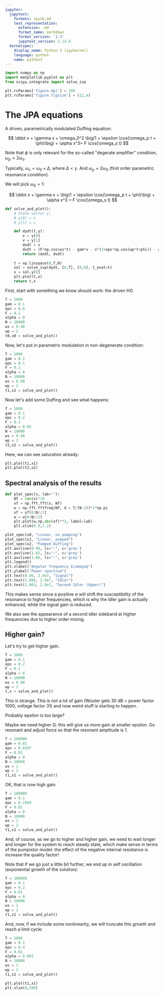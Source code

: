 ```yaml
---
jupyter:
  jupytext:
    formats: ipynb,md
    text_representation:
      extension: .md
      format_name: markdown
      format_version: '1.3'
      jupytext_version: 1.13.6
  kernelspec:
    display_name: Python 3 (ipykernel)
    language: python
    name: python3
---
```


```python
import numpy as np
import matplotlib.pyplot as plt
from scipy.integrate import solve_ivp
```

```python
plt.rcParams['figure.dpi'] = 100
plt.rcParams['figure.figsize'] = (12,4)
```

# The JPA equations

A driven, parametrically modulated Duffing equation:

$$
\ddot x + \gamma x + \omega_0^2 \big(1 + \epsilon \cos(\omega_p t + \phi)\big) + \alpha x^3= F \cos(\omega_s t)
$$

Note that $\phi$ is only relevant for the so-called "degerate amplifier" condition, $\omega_p = 2 \omega_s$. 

Typically, $\omega_s = \omega_0 + \Delta$, where $\Delta < \gamma$. And $\omega_p = 2\omega_0$ (first order parametric resonance condition). 

We will pick $\omega_0 = 1$:

$$
\ddot x + \gamma x + \big(1 + \epsilon \cos(\omega_p t + \phi)\big) + \alpha x^3 = F \cos(\omega_s t)
$$

```python
def solve_and_plot():
    # State vector y: 
    # y[0] = x
    # y[1] = v

    def dydt(t,y):
        x = y[0]
        v = y[1]
        dxdt = v
        dvdt = (F*np.cos(ws*t) - gam*v - x*(1+eps*np.cos(wp*t+phi)) - alpha*x**3)
        return (dxdt, dvdt)
    
    t = np.linspace(0,T,N)
    sol = solve_ivp(dydt, [0,T], [0,0], t_eval=t)
    x = sol.y[0]
    plt.plot(t,x)
    return t,x
```

First, start with something we know should work: the driven HO

```python
T = 1000
gam = 0.1
eps = 0.0
F = 0.1
alpha = 0 
N = 10000
ws = 0.98
wp = 2
t0,x0 = solve_and_plot()
```

Now, let's put in parametric modulation in non-degenerate condition: 

```python
T = 1000
gam = 0.1
eps = 0.1
F = 0.1
alpha = 0 
N = 10000
ws = 0.98
wp = 2
t1,x1 = solve_and_plot()
```

Now let's add some Duffing and see what happens:

```python
T = 1000
gam = 0.1
eps = 0.2
F = 0.1
alpha = 0.05
N = 10000
ws = 0.98
wp = 2
t2,x2 = solve_and_plot()
```

Here, we can see saturation already:

```python
plt.plot(t1,x1)
plt.plot(t2,x2)
```

## Spectral analysis of the results

```python
def plot_spec(x, lab=""):
    Nf = len(x)*10
    xf = np.fft.fft(x, Nf)
    w = np.fft.fftfreq(Nf, d = T/(N-1))*2*np.pi
    xf = xf[0:N//2]
    w = w[0:N//2]
    plt.plot(w,np.abs(xf)**2, label=lab)
    plt.xlim(0.9,1.2)
```

```python
plot_spec(x0, "Linear, no pumping")
plot_spec(x1, "Linear, pumped")
plot_spec(x2, "Pumped Duffing")
plt.axvline(0.98, ls=":", c='grey')
plt.axvline(1.02, ls=":", c='grey')
plt.axvline(1.06, ls=":", c='grey')
plt.legend()
plt.xlabel("Angular frequency $\omega$")
plt.ylabel("Power spectrum")
plt.text(0.96, 2.9e7, "Signal")
plt.text(1.006, 2.9e7, "Idler")
plt.text(1.063, 2.9e7, "Second Idler (Upper)")
```

This makes sense since a positive $\alpha$ will shift the susceptibility of the resonance to higher frequencies, which is why the idler gain is actually enhanced, while the signal gain is reduced. 

We also see the appearance of a second idler sideband at higher frequencies due to higher order mixing. 


## Higher gain?

Let's try to get higher gain. 

```python
T = 1000
gam = 0.1
eps = 0.2
F = 0.1
alpha = 0 
N = 10000
ws = 0.98
wp = 2
t,x = solve_and_plot()
```

This is strange. This is not a lot of gain (Wouter gets 30 dB = power factor 1000, voltage factor 31) and now weird stuff is starting to happen. 

Probably epsilon is too large? 

Maybe we need higher Q: this will give us more gain at smaller epsilon. Go resonant and adjust force so that the resonant amplitude is 1.

```python
T = 100000
gam = 0.01
eps = 0.0197
F = 0.01
alpha = 0 
N = 10000
ws = 1
wp = 2
t1,x1 = solve_and_plot()
```

OK, that is now high gain. 

```python
T = 100000
gam = 0.1
eps = 0.1994
F = 0.01
alpha = 0 
N = 10000
ws = 1
wp = 2
t1,x1 = solve_and_plot()
```

And, of course, as we go to higher and higher gain, we need to wait longer and longer for the system to reach steady state, which make sense in terms of the pumpistor model: the effect of the negative internal resistance is increase the quality factor! 


Note that if we go just a little bit further, we end up in self oscillation (exponential growth of the solution): 

```python
T = 100000
gam = 0.1
eps = 0.2
F = 0.01
alpha = 0 
N = 10000
ws = 1
wp = 2
t1,x1 = solve_and_plot()
```

And, now, if we include some nonlinearity, we will truncate this growth and reach a limit cycle:

```python
T = 1000
gam = 0.1
eps = 0.4
F = 0.01
alpha = 0.001
N = 10000
ws = 1
wp = 2
t1,x1 = solve_and_plot()
```

```python
plt.plot(t1,x1)
plt.xlim(0,500)
```
